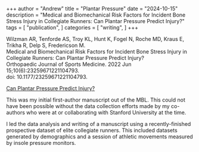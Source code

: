 +++
author = "Andrew"
title = "Plantar Pressure"
date = "2024-10-15"
description = "Medical and Biomechanical Risk Factors for Incident Bone Stress Injury in Collegiate Runners: Can Plantar Pressure Predict Injury?"
tags = [
    "publication",
]
categories = [
    "writing",
]
+++

Wilzman AR, Tenforde AS, Troy KL, Hunt K, Fogel N, Roche MD, Kraus E, Trikha R, Delp S, Fredericson M. <br>
Medical and Biomechanical Risk Factors for Incident Bone Stress Injury in Collegiate Runners: Can Plantar Pressure Predict Injury? <br>
Orthopaedic Journal of Sports Medicine. 2022 Jun 15;10(6):23259671221104793. <br>
doi: 10.1177/23259671221104793.

[Can Plantar Pressure Predict Injury?](https://pubmed.ncbi.nlm.nih.gov/35734769/)

This was my initial first-author manuscript out of the MBL. This could not have been possible without the data collection efforts made by my co-authors who were at or collaborating with Stanford University at the time. 

I led the data analysis and writing of a manuscript using a recently-finished prospective dataset of elite collegiate runners. This included datasets generated by demographics and a session of athletic movements measured by insole pressure monitors. 